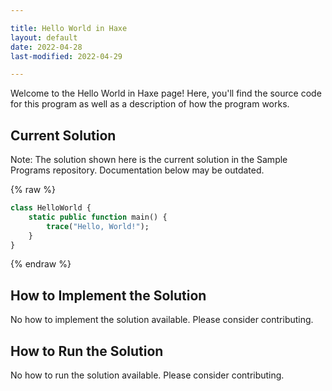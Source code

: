 ```yaml
---

title: Hello World in Haxe
layout: default
date: 2022-04-28
last-modified: 2022-04-29

---
```


Welcome to the Hello World in Haxe page! Here, you'll find the source code for this program as well as a description of how the program works.

## Current Solution

Note: The solution shown here is the current solution in the Sample Programs repository. Documentation below may be outdated.

{% raw %}

```Haxe
class HelloWorld {
    static public function main() {
        trace("Hello, World!");
    }
}

```

{% endraw %}

## How to Implement the Solution

No how to implement the solution available. Please consider contributing.

## How to Run the Solution

No how to run the solution available. Please consider contributing.